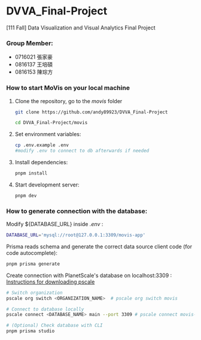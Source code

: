 # DVVA_Final-Project
[111 Fall] Data Visualization and Visual Analytics Final Project

### Group Member:

- 0716021 張家豪
- 0816137 王培碩
- 0816153 陳琮方



### How to start MoVis on your local machine

1. Clone the repository, go to the *movis* folder

   ```bash
   git clone https://github.com/andy89923/DVVA_Final-Project
   
   cd DVVA_Final-Project/movis
   ```

2. Set environment variables:

   ```bash
   cp .env.example .env
   #modify .env to connect to db afterwards if needed
   ```

3. Install dependencies:

   ```bash
   pnpm install
   ```

4. Start development server:

   ```bash
   pnpm dev
   ```



### How to generate connection with the database:

Modify ${DATABASE_URL} inside *.env* :

```bash
DATABASE_URL='mysql://root@127.0.0.1:3309/movis-app'
```

Prisma reads schema and generate the correct data source client code (for code autocomplete):

```bash
pnpm prisma generate
```





Create connection with PlanetScale's database on localhost:3309 :  [Instructions for downloading pscale](https://github.com/planetscale/cli#installation) 

```bash
# Switch organization
pscale org switch <ORGANIZATION_NAME>  # pscale org switch movis

# Connect to database locally
pscale connect <DATABASE_NAME> main --port 3309 # pscale connect movis-app main --port 3309

# (Optional) Check database with CLI
pnpm prisma studio
```



